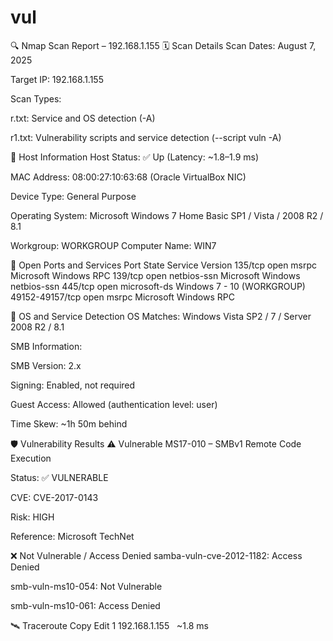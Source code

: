 # vul
🔍 Nmap Scan Report – 192.168.1.155
🗓 Scan Details
Scan Dates: August 7, 2025

Target IP: 192.168.1.155

Scan Types:

r.txt: Service and OS detection (-A)

r1.txt: Vulnerability scripts and service detection (--script vuln -A)

📡 Host Information
Host Status: ✅ Up (Latency: ~1.8–1.9 ms)

MAC Address: 08:00:27:10:63:68 (Oracle VirtualBox NIC)

Device Type: General Purpose

Operating System: Microsoft Windows 7 Home Basic SP1 / Vista / 2008 R2 / 8.1

Workgroup: WORKGROUP
Computer Name: WIN7

🚪 Open Ports and Services
Port	State	Service	Version
135/tcp	open	msrpc	Microsoft Windows RPC
139/tcp	open	netbios-ssn	Microsoft Windows netbios-ssn
445/tcp	open	microsoft-ds	Windows 7 - 10 (WORKGROUP)
49152-49157/tcp	open	msrpc	Microsoft Windows RPC

🧠 OS and Service Detection
OS Matches: Windows Vista SP2 / 7 / Server 2008 R2 / 8.1

SMB Information:

SMB Version: 2.x

Signing: Enabled, not required

Guest Access: Allowed (authentication level: user)

Time Skew: ~1h 50m behind

🛡 Vulnerability Results
⚠ Vulnerable
MS17-010 – SMBv1 Remote Code Execution

Status: ✅ VULNERABLE

CVE: CVE-2017-0143

Risk: HIGH

Reference: Microsoft TechNet

❌ Not Vulnerable / Access Denied
samba-vuln-cve-2012-1182: Access Denied

smb-vuln-ms10-054: Not Vulnerable

smb-vuln-ms10-061: Access Denied

🛰 Traceroute
Copy
Edit
1   192.168.1.155   ~1.8 ms
